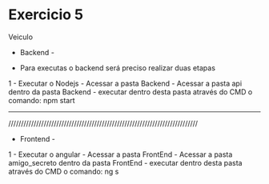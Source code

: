 # Exercicio 5
Veiculo

 - Backend - 
 * Para executas o backend será preciso realizar duas etapas

1 - Executar o Nodejs
	- Acessar a pasta Backend
	- Acessar a pasta api dentro da pasta Backend
	- executar dentro desta pasta através do CMD o comando: npm start
___________________________________________________________________________
///////////////////////////////////////////////////////////////////////////
- Frontend -

1 - Executar o angular
	- Acessar a pasta FrontEnd
	- Acessar a pasta amigo_secreto dentro da pasta FrontEnd
	- executar dentro desta pasta através do CMD o comando: ng s 
